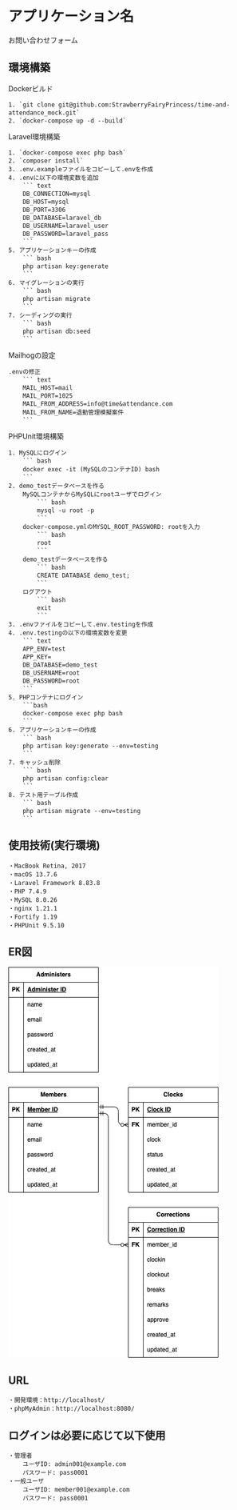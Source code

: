# アプリケーション名
お問い合わせフォーム

## 環境構築

Dockerビルド

	1. `git clone git@github.com:StrawberryFairyPrincess/time-and-attendance_mock.git`
	2. `docker-compose up -d --build`


Laravel環境構築

	1. `docker-compose exec php bash`
	2. `composer install`
	3. .env.exampleファイルをコピーして.envを作成
	4. .envに以下の環境変数を追加
		``` text
		DB_CONNECTION=mysql
		DB_HOST=mysql
		DB_PORT=3306
		DB_DATABASE=laravel_db
		DB_USERNAME=laravel_user
		DB_PASSWORD=laravel_pass
		```
	5. アプリケーションキーの作成
		``` bash
		php artisan key:generate
		```
	6. マイグレーションの実行
		``` bash
		php artisan migrate
		```
	7. シーディングの実行
		``` bash
		php artisan db:seed
		```


Mailhogの設定

	.envの修正
		``` text
		MAIL_HOST=mail
		MAIL_PORT=1025
		MAIL_FROM_ADDRESS=info@time&attendance.com
		MAIL_FROM_NAME=退勤管理模擬案件
		```


PHPUnit環境構築

	1. MySQLにログイン
		``` bash
		docker exec -it (MySQLのコンテナID) bash
		```
	2. demo_testデータベースを作る
		MySQLコンテナからMySQLにrootユーザでログイン
			``` bash
			mysql -u root -p
			```
		docker-compose.ymlのMYSQL_ROOT_PASSWORD: rootを入力
			``` bash
			root
			```
		demo_testデータベースを作る
			``` bash
			CREATE DATABASE demo_test;
			```
		ログアウト
			``` bash
			exit
			```
	3. .envファイルをコピーして.env.testingを作成
	4. .env.testingの以下の環境変数を変更
		``` text
		APP_ENV=test
		APP_KEY=
		DB_DATABASE=demo_test
		DB_USERNAME=root
		DB_PASSWORD=root
		```
	5. PHPコンテナにログイン
		```bash
		docker-compose exec php bash
		```
	6. アプリケーションキーの作成
		``` bash
		php artisan key:generate --env=testing
		```
	7. キャッシュ削除
		``` bash
		php artisan config:clear
		```
	8. テスト用テーブル作成
		``` bash
		php artisan migrate --env=testing
		```


## 使用技術(実行環境)

	・MacBook Retina, 2017
	・macOS 13.7.6
	・Laravel Framework 8.83.8
	・PHP 7.4.9
	・MySQL 8.0.26
	・nginx 1.21.1
	・Fortify 1.19
	・PHPUnit 9.5.10


## ER図

![](./src/EntityRelationshipDiagram.drawio.png)


## URL

    ・開発環境：http://localhost/
    ・phpMyAdmin：http://localhost:8080/


## ログインは必要に応じて以下使用

	・管理者
		ユーザID: admin001@example.com
		パスワード: pass0001
	・一般ユーザ
		ユーザID: member001@example.com
		パスワード: pass0001